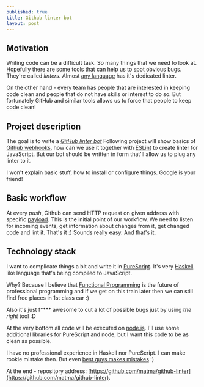 ```yaml
---
published: true
title: Github linter bot
layout: post
---
```

## Motivation

Writing code can be a difficult task. So many things that we need to look at. Hopefully there are some tools that can help us to spot obvious bugs. They're called *linters*. Almost [any language](https://en.wikipedia.org/wiki/List_of_tools_for_static_code_analysis) has it's dedicated linter.

On the other hand - every team has people that are interested in keeping code clean and people that do not have skills or interest to do so. But fortunately GitHub and similar tools allows us to force that people to keep code clean!

## Project description

The goal is to write a *[GitHub linter bot](https://github.com/matma/github-linter)* Following project will show basics of [Github webhooks](https://developer.github.com/webhooks/), how can we use it together with [ESLint](http://eslint.org/) to create linter for JavaScript. But our bot should be written in form that'll allow us to plug any linter to it.

I won't explain basic stuff, how to install or configure things. Google is your friend!

## Basic workflow

At every *push*, Github can send HTTP request on given address with specific [payload](https://developer.github.com/v3/activity/events/types/#pushevent). This is the initial point of our workflow. We need to listen for incoming events, get information about changes from it, get changed code and lint it. That's it :) Sounds really easy. And that's it. 

## Technology stack

I want to complicate things a bit and write it in [PureScript](http://www.purescript.org/). It's very [Haskell](https://www.haskell.org/) like language that's being compiled to JavaScript.

Why? Because I believe that [Functional Programming](https://en.wikipedia.org/wiki/Functional_programming) is the future of professional programming and if we get on this train later then we can still find free places in 1st class car :) 

Also it's just f**** awesome to cut a lot of possible bugs just by using *the right* tool :D

At the very bottom all code will be executed on [node.js](https://nodejs.org/en/). I'll use some additional libraries for PureScript and node, but I want this code to be as clean as possible. 

I have no professional experience in Haskell nor PureScript. I can make rookie mistake then. But even [best guys makes mistakes](https://www.youtube.com/watch?v=DisD9ftUyCk) :)

At the end - repository address: [https://github.com/matma/github-linter](https://github.com/matma/github-linter).